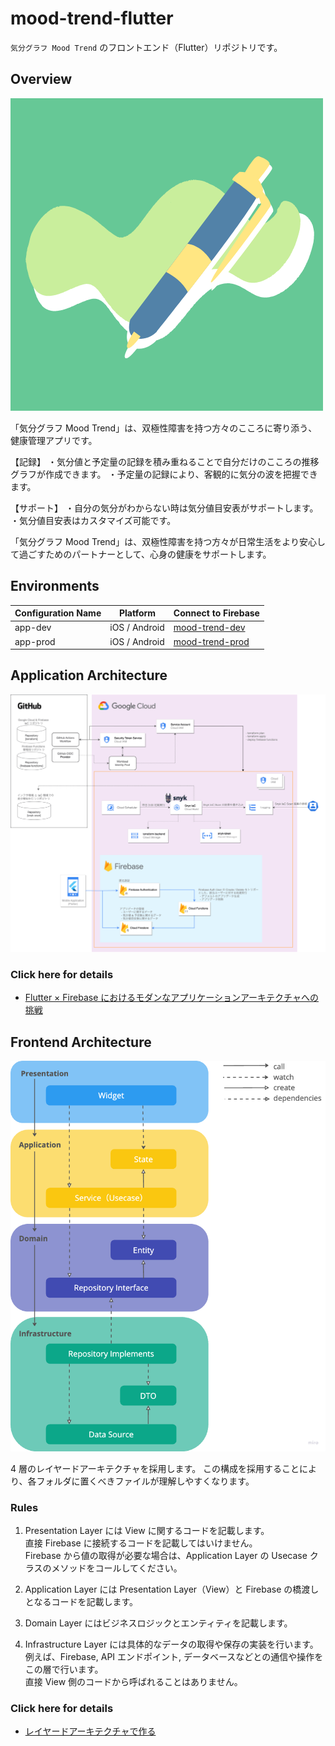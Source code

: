 # mood-trend-flutter

`気分グラフ Mood Trend` のフロントエンド（Flutter）リポジトリです。

## Overview

![mood-trend-logo](/assets/icon.png)

「気分グラフ Mood Trend」は、双極性障害を持つ方々のこころに寄り添う、健康管理アプリです。

【記録】
・気分値と予定量の記録を積み重ねることで自分だけのこころの推移グラフが作成できます。
・予定量の記録により、客観的に気分の波を把握できます。

【サポート】
・自分の気分がわからない時は気分値目安表がサポートします。
・気分値目安表はカスタマイズ可能です。

「気分グラフ Mood Trend」は、双極性障害を持つ方々が日常生活をより安心して過ごすためのパートナーとして、心身の健康をサポートします。

## Environments

Configuration Name|Platform|Connect to Firebase
--|--|--
app-dev|iOS / Android|[mood-trend-dev](https://console.firebase.google.com/u/0/project/mood-trend-dev/overview)
app-prod|iOS / Android|[mood-trend-prod](https://console.firebase.google.com/u/0/project/mood-trend-prod/overview)

## Application Architecture

![application-architecture](/images/aplication_architecture.png)

### Click here for details

- [Flutter × Firebase におけるモダンなアプリケーションアーキテクチャへの挑戦](https://zenn.dev/nozomi_cobo/articles/flutter-firebase-modern-architecture)

## Frontend Architecture

![frontend-architecture](/images/frontend_architecture.png)

4 層のレイヤードアーキテクチャを採用します。
この構成を採用することにより、各フォルダに置くべきファイルが理解しやすくなります。

### Rules

1. Presentation Layer には View に関するコードを記載します。  
直接 Firebase に接続するコードを記載してはいけません。  
Firebase から値の取得が必要な場合は、Application Layer の Usecase クラスのメソッドをコールしてください。  

1. Application Layer には Presentation Layer（View）と Firebase の橋渡しとなるコードを記載します。  

1. Domain Layer にはビジネスロジックとエンティティを記載します。  

1. Infrastructure Layer には具体的なデータの取得や保存の実装を行います。  
例えば、Firebase, API エンドポイント, データベースなどとの通信や操作をこの層で行います。  
直接 View 側のコードから呼ばれることはありません。  

### Click here for details

- [レイヤードアーキテクチャで作る](https://zenn.dev/flutteruniv/books/flutter-architecture/viewer/5_layered-architecture)
